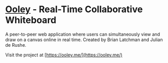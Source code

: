 # [Ooley](https://ooley.me/) - Real-Time Collaborative Whiteboard

A peer-to-peer web application where users can simultaneously view and draw on a canvas online in real time. Created by Brian Latchman and Julian de Rushe.

Visit the project at [https://ooley.me/](https://ooley.me/)
